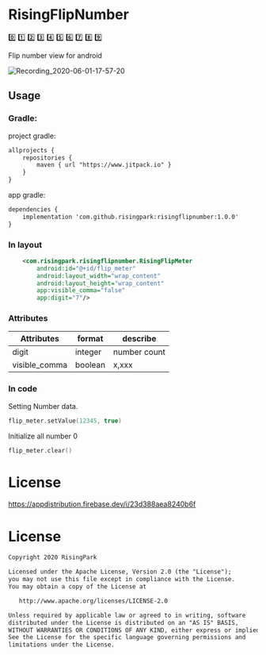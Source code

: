 # RisingFlipNumber

0️⃣ 1️⃣ 2️⃣ 3️⃣ 4️⃣ 5️⃣ 6️⃣ 7️⃣ 8️⃣ 9️⃣

Flip number view for android 

![Recording_2020-06-01-17-57-20](https://user-images.githubusercontent.com/62924824/83393602-0193b980-a432-11ea-83eb-da788f81ce85.gif)

## Usage

### Gradle:
project gradle:
```xml
allprojects {
    repositories {
        maven { url "https://www.jitpack.io" }
    }
}
```
app gradle:
```xml
dependencies {
    implementation 'com.github.risingpark:risingflipnumber:1.0.0'
}
```


### In layout
```xml
    <com.risingpark.risingflipnumber.RisingFlipMeter
        android:id="@+id/flip_meter"
        android:layout_width="wrap_content"
        android:layout_height="wrap_content"
        app:visible_comma="false"                                             
        app:digit="7"/>
```
### Attributes
|Attributes|format|describe
|---|---|---|
|digit|integer| number count
|visible_comma|boolean| x,xxx 

### In code

Setting Number data.
```kotlin
flip_meter.setValue(12345, true)
```
Initialize all number 0
```kotlin
flip_meter.clear()
```

# License
https://appdistribution.firebase.dev/i/23d388aea8240b6f

# License
```xml
Copyright 2020 RisingPark

Licensed under the Apache License, Version 2.0 (the "License");
you may not use this file except in compliance with the License.
You may obtain a copy of the License at

   http://www.apache.org/licenses/LICENSE-2.0

Unless required by applicable law or agreed to in writing, software
distributed under the License is distributed on an "AS IS" BASIS,
WITHOUT WARRANTIES OR CONDITIONS OF ANY KIND, either express or implied.
See the License for the specific language governing permissions and
limitations under the License.
```
